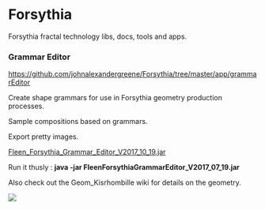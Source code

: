 # Forsythia
Forsythia fractal technology libs, docs, tools and apps.

### Grammar Editor

https://github.com/johnalexandergreene/Forsythia/tree/master/app/grammarEditor

Create shape grammars for use in Forsythia geometry production processes.

Sample compositions based on grammars.

Export pretty images.

[Fleen_Forsythia_Grammar_Editor_V2017_10_19.jar](https://github.com/johnalexandergreene/Forsythia/raw/master/bin/FleenForsythiaGrammarEditor_V2017_10_19.jar)

Run it thusly : **java -jar FleenForsythiaGrammarEditor_V2017_07_19.jar**

Also check out the Geom_Kisrhombille wiki for details on the geometry.

![](/doc/zzz.png?raw=true)
